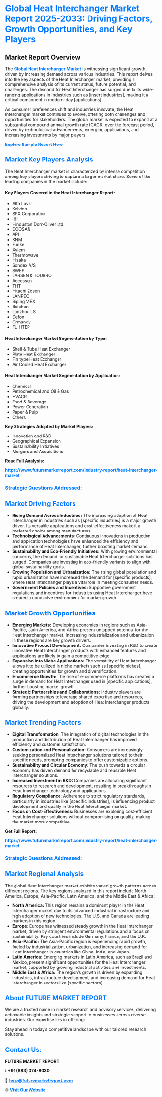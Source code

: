 <h1 style="color: #007BFF;">Global Heat Interchanger Market Report 2025-2033: Driving Factors, Growth Opportunities, and Key Players</h1>

<section id="overview">
<h2>Market Report Overview</h2>
<p>The <a href="https://www.futuremarketreport.com/industry-report/heat-interchanger-market" style="color: #007BFF; text-decoration: none;"><strong>Global Heat Interchanger Market</strong></a> is witnessing significant growth, driven by increasing demand across various industries. This report delves into the key aspects of the Heat Interchanger market, providing a comprehensive analysis of its current status, future potential, and challenges. The demand for Heat Interchanger has surged due to its wide-ranging applications in industries such as [insert industries], making it a critical component in modern-day [applications].</p>
<p>As consumer preferences shift and industries innovate, the Heat Interchanger market continues to evolve, offering both challenges and opportunities for stakeholders. The global market is expected to expand at a substantial compound annual growth rate (CAGR) over the forecast period, driven by technological advancements, emerging applications, and increasing investments by major players.</p>
</section>

<section id="overview">
<p><a href="https://www.futuremarketreport.com/request-sample/reportId=58049" style="color: #007BFF; text-decoration: none;"><strong>Explore Sample Report Here</strong></a></p>
</section>

<section id="key-players">
<h2 style="color: #007BFF;">Market Key Players Analysis</h2>
<p>The Heat Interchanger market is characterized by intense competition among key players striving to capture a larger market share. Some of the leading companies in the market include:</p>
<h4>Key Players Covered in the Heat Interchanger Report:</h4>
<ul><li>Alfa Laval</li><li>Kelvion</li><li>SPX Corporation</li><li>IHI</li><li>Hindustan Dorr-Oliver Ltd.</li><li>DOOSAN</li><li>API</li><li>KNM</li><li>Funke</li><li>Xylem</li><li>Thermowave</li><li>Hisaka</li><li>Sondex A/S</li><li>SWEP</li><li>LARSEN &amp; TOUBRO</li><li>Accessen</li><li>THT</li><li>Hitachi Zosen</li><li>LANPEC</li><li>Siping ViEX</li><li>Beichen</li><li>Lanzhou LS</li><li>Defon</li><li>Ormandy</li><li>FL-HTEP</li></ul>
<h4>Heat Interchanger Market Segmentation by Type:</h4>
<ul><li>Shell &amp; Tube Heat Exchanger</li><li>Plate Heat Exchanger</li><li>Fin type Heat Exchanger</li><li>Air Cooled Heat Exchanger</li></ul>

<h4>Heat Interchanger Market Segmentation by Application:</h4>
<ul><li>Chemical</li><li>Petrochemical and Oil &amp; Gas</li><li>HVACR</li><li>Food &amp; Beverage</li><li>Power Generation</li><li>Paper &amp; Pulp</li><li>Others</li></ul>
<p><strong>Key Strategies Adopted by Market Players:</strong></p>
<ul>
<li>Innovation and R&D</li>
<li>Geographical Expansion</li>
<li>Sustainability Initiatives</li>
<li>Mergers and Acquisitions</li>
</ul>
</section>

<section>
<p><strong>Read Full Analysis: </strong></p><a href="https://www.futuremarketreport.com/industry-report/heat-interchanger-market" style="color: #007BFF; text-decoration: none;"><strong>https://www.futuremarketreport.com/industry-report/heat-interchanger-market</strong></a>
<h3 style="color: #007BFF;">Strategic Questions Addressed:</h3>
</section>

<section id="driving-factors">
<h2 style="color: #007BFF;">Market Driving Factors</h2>
<ul>
<li><strong>Rising Demand Across Industries:</strong> The increasing adoption of Heat Interchanger in industries such as [specific industries] is a major growth driver. Its versatile applications and cost-effectiveness make it a preferred choice among manufacturers.</li>
<li><strong>Technological Advancements:</strong> Continuous innovations in production and application technologies have enhanced the efficiency and performance of Heat Interchanger, further boosting market demand.</li>
<li><strong>Sustainability and Eco-Friendly Initiatives:</strong> With growing environmental concerns, the demand for sustainable Heat Interchanger solutions has surged. Companies are investing in eco-friendly variants to align with global sustainability goals.</li>
<li><strong>Growing Population and Urbanization:</strong> The rising global population and rapid urbanization have increased the demand for [specific products], where Heat Interchanger plays a vital role in meeting consumer needs.</li>
<li><strong>Government Policies and Incentives:</strong> Supportive government regulations and incentives for industries using Heat Interchanger have created a conducive environment for market growth.</li>
</ul>
</section>

<section id="growth-opportunities">
<h2 style="color: #007BFF;">Market Growth Opportunities</h2>
<ul>
<li><strong>Emerging Markets:</strong> Developing economies in regions such as Asia-Pacific, Latin America, and Africa present untapped potential for the Heat Interchanger market. Increasing industrialization and urbanization in these regions are key growth drivers.</li>
<li><strong>Innovative Product Development:</strong> Companies investing in R&D to create innovative Heat Interchanger products with enhanced features and applications are likely to gain a competitive edge.</li>
<li><strong>Expansion into Niche Applications:</strong> The versatility of Heat Interchanger allows it to be utilized in niche markets such as [specific niches], creating opportunities for growth and diversification.</li>
<li><strong>E-commerce Growth:</strong> The rise of e-commerce platforms has created a surge in demand for Heat Interchanger used in [specific applications], further boosting market growth.</li>
<li><strong>Strategic Partnerships and Collaborations:</strong> Industry players are forming partnerships to leverage shared expertise and resources, driving the development and adoption of Heat Interchanger products globally.</li>
</ul>
</section>

<section id="trending-factors">
<h2 style="color: #007BFF;">Market Trending Factors</h2>
<ul>
<li><strong>Digital Transformation:</strong> The integration of digital technologies in the production and distribution of Heat Interchanger has improved efficiency and customer satisfaction.</li>
<li><strong>Customization and Personalization:</strong> Consumers are increasingly seeking personalized Heat Interchanger solutions tailored to their specific needs, prompting companies to offer customizable options.</li>
<li><strong>Sustainability and Circular Economy:</strong> The push towards a circular economy has driven demand for recyclable and reusable Heat Interchanger solutions.</li>
<li><strong>Increased Investment in R&D:</strong> Companies are allocating significant resources to research and development, resulting in breakthroughs in Heat Interchanger technology and applications.</li>
<li><strong>Regulatory Compliance:</strong> Adherence to strict regulatory standards, particularly in industries like [specific industries], is influencing product development and quality in the Heat Interchanger market.</li>
<li><strong>Focus on Cost-Effectiveness:</strong> Businesses are exploring cost-efficient Heat Interchanger solutions without compromising on quality, making the market more competitive.</li>
</ul>
</section>

<section>
<p><strong>Get Full Report: </strong></p><a href="https://www.futuremarketreport.com/industry-report/heat-interchanger-market" style="color: #007BFF; text-decoration: none;"><strong>https://www.futuremarketreport.com/industry-report/heat-interchanger-market</strong></a>
<h3 style="color: #007BFF;">Strategic Questions Addressed:</h3>
</section>


<section id="regional-analysis">
<h2 style="color: #007BFF;">Market Regional Analysis</h2>
<p>The global Heat Interchanger market exhibits varied growth patterns across different regions. The key regions analyzed in this report include North America, Europe, Asia-Pacific, Latin America, and the Middle East & Africa:</p>
<ul>
<li><strong>North America:</strong> This region remains a dominant player in the Heat Interchanger market due to its advanced industrial infrastructure and high adoption of new technologies. The U.S. and Canada are leading markets in this region.</li>
<li><strong>Europe:</strong> Europe has witnessed steady growth in the Heat Interchanger market, driven by stringent environmental regulations and a focus on sustainability. Key countries include Germany, France, and the U.K.</li>
<li><strong>Asia-Pacific:</strong> The Asia-Pacific region is experiencing rapid growth, fueled by industrialization, urbanization, and increasing demand for Heat Interchanger in countries like China, India, and Japan.</li>
<li><strong>Latin America:</strong> Emerging markets in Latin America, such as Brazil and Mexico, present significant opportunities for the Heat Interchanger market, supported by growing industrial activities and investments.</li>
<li><strong>Middle East & Africa:</strong> The region’s growth is driven by expanding industries, infrastructure development, and increasing demand for Heat Interchanger in sectors like [specific sectors].</li>
</ul>
</section>

<footer>
<h2 style="color: #007BFF;">About FUTURE MARKET REPORT</h2>
<p>We are a trusted name in market research and advisory services, delivering actionable insights and strategic support to businesses across diverse industries. Our expertise lies in offering:</p>

<p>Stay ahead in today’s competitive landscape with our tailored research solutions.</p>

<h2 style="color: #007BFF;">Contact Us:</h2>
<p><strong>FUTURE MARKET REPORT</strong></p>
<p>📞 <strong>+91 (883) 074-8030</strong></p>
<p>📧 <strong><a href="mailto:help@futuremarketreport.com" style="color: #007BFF;">help@futuremarketreport.com</a></strong></p>
<p>🌐 <strong><a href="https://www.futuremarketreport.com/" style="color: #007BFF;">Visit Our Website</a></strong></p>
</footer>